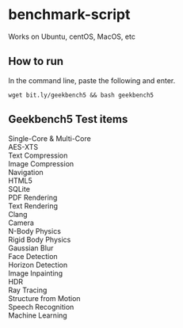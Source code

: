 # benchmark-script
Works on Ubuntu, centOS, MacOS, etc
## How to run
In the command line, paste the following and enter.
```
wget bit.ly/geekbench5 && bash geekbench5
```
## Geekbench5 Test items
Single-Core & Multi-Core
  <br> AES-XTS
  <br> Text Compression
  <br> Image Compression
  <br> Navigation
  <br> HTML5
  <br> SQLite
  <br> PDF Rendering
  <br> Text Rendering
  <br> Clang
  <br> Camera
  <br> N-Body Physics
  <br> Rigid Body Physics
  <br> Gaussian Blur
  <br> Face Detection
  <br> Horizon Detection
  <br> Image Inpainting
  <br> HDR
  <br> Ray Tracing
  <br> Structure from Motion
  <br> Speech Recognition
  <br> Machine Learning
